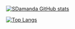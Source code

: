 [![SDamanda GitHub stats](https://github-readme-stats.vercel.app/api?username=SDamanda&show_icons=true&theme=dracula)](https://github.com/SDamanda/github-readme-stats)


[![Top Langs](https://github-readme-stats.vercel.app/api/top-langs/?username=SDamanda&layout=compact&theme=dracula)](https://github.com/sSDamanda/github-readme-stats)
